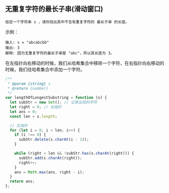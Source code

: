 ## 无重复字符的最长子串(滑动窗口)

```
给定一个字符串 s ，请你找出其中不含有重复字符的 最长子串 的长度。
```

示例：

```
输入: s = "abcabcbb"
输出: 3
解释: 因为无重复字符的最长子串是 "abc"，所以其长度为 3。
```

在左指针向右移动的时候，我们从哈希集合中移除一个字符，在右指针向右移动的时候，我们往哈希集合中添加一个字符。

```js
/**
 * @param {string} s
 * @return {number}
 */
var lengthOfLongestSubstring = function (s) {
  let subStr = new Set(); // 记录出现的字符
  let right = 0; // 右指针
  let ans = 0;
  const len = s.length;

  // 左指针
  for (let i = 0; i < len; i++) {
    if (i !== 0) {
      subStr.delete(s.charAt(i - 1));
    }

    while (right < len && !subStr.has(s.charAt(right))) {
      subStr.add(s.charAt(right));
      right++;
    }
    ans = Math.max(ans, right - i);
  }
  return ans;
};
```
